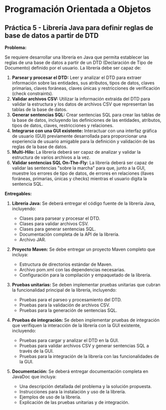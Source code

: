 # Programación Orientada a Objetos
## Práctica 5 - Librería Java para definir reglas de base de datos a partir de DTD

**Problema:**   

Se requiere desarrollar una librería en Java que permita establecer las reglas de una base de datos a partir de un DTD (Declaración de Tipo de Documento) definido por el usuario. La librería debe ser capaz de:

  1. **Parsear y procesar el DTD:** Leer y analizar el DTD para extraer información sobre las entidades, sus atributos, tipos de datos, claves primarias, claves foráneas, claves únicas y restricciones de verificación (check constraints).
  2. **Validar archivos CSV:** Utilizar la información extraída del DTD para validar la estructura y los datos de archivos CSV que representan las tablas de la base de datos.
  3. **Generar sentencias SQL:** Crear sentencias SQL para crear las tablas de la base de datos, incluyendo las definiciones de las entidades, atributos, tipos de datos, claves, restricciones y relaciones.
  4. **Integrarse con una GUI existente:** Interactuar con una interfaz gráfica de usuario (GUI) previamente desarrollada para proporcionar una experiencia de usuario amigable para la definición y validación de las reglas de la base de datos.
  5. **Multi-Hilo:** La librería deberá ser capaz de analizar y validar la estructura de varios archivos a la vez.
  6. **Validar sentencias SQL On-The-Fly:** La librería deberá ser capaz de validar las sentencias "sobre la marcha" para que, junto a la GUI, muestre los errores de tipo de datos, de errores en relaciones (llaves foráneas, primarias, únicas y checks) mientras el usuario digita la sentencia SQL.

**Entregables:**

1. **Librería Java:** Se deberá entregar el código fuente de la librería Java, incluyendo:

    * Clases para parsear y procesar el DTD.
    * Clases para validar archivos CSV.
    * Clases para generar sentencias SQL.
    * Documentación completa de la API de la librería.
    * Archivo JAR.

2. **Proyecto Maven:** Se debe entregar un proyecto Maven completo que incluya:

    * Estructura de directorios estándar de Maven.
    * Archivo pom.xml con las dependencias necesarias.
    * Configuración para la compilación y empaquetado de la librería.

3. **Pruebas unitarias:** Se deben implementar pruebas unitarias que cubran la funcionalidad principal de la librería, incluyendo:

    * Pruebas para el parseo y procesamiento del DTD.
    * Pruebas para la validación de archivos CSV.
    * Pruebas para la generación de sentencias SQL.

4. **Pruebas de integración:** Se deben implementar pruebas de integración que verifiquen la interacción de la librería con la GUI existente, incluyendo:

    * Pruebas para cargar y analizar el DTD en la GUI.
    * Pruebas para validar archivos CSV y generar sentencias SQL a través de la GUI.
    * Pruebas para la integración de la librería con las funcionalidades de la GUI.

5. **Documentación:** Se deberá entregar documentación completa en JavaDoc que incluya:

    * Una descripción detallada del problema y la solución propuesta.
    * Instrucciones para la instalación y uso de la librería.
    * Ejemplos de uso de la librería.
    * Explicación de las pruebas unitarias y de integración.
